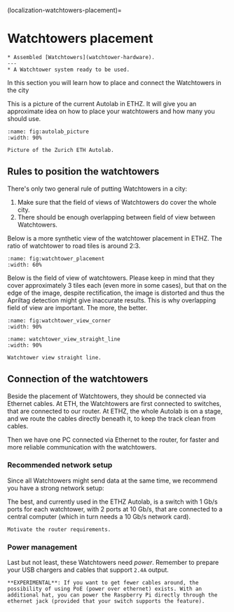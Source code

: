 (localization-watchtowers-placement)=
# Watchtowers placement

```{needget}
* Assembled [Watchtowers](watchtower-hardware).
---
* A Watchtower system ready to be used.
```

In this section you will learn how to place and connect the Watchtowers in the city

This is a picture of the current Autolab in ETHZ. It will give you an approximate idea on how to place your watchtowers and how many you should use.

```{figure} ./_images/watchtower_placement/autolab_image.jpg
:name: fig:autolab_picture
:width: 90%

Picture of the Zurich ETH Autolab.
```

## Rules to position the watchtowers

There's only two general rule of putting Watchtowers in a city:

1. Make sure that the field of views of Watchtowers do cover the whole city.
2. There should be enough overlapping between field of view between Watchtowers.

Below is a more synthetic view of the watchtower placement in ETHZ. The ratio of watchtower to road tiles is around 2:3.

```{figure} ./_images/watchtower_placement/autolab_wt_placement.png
:name: fig:watchtower_placement
:width: 60%
```

Below is the field of view of watchtowers. Please keep in mind that they cover approximately 3 tiles each (even more in some cases), but that on the edge of the image, despite rectification, the image is distorted and thus the Apriltag detection might give inaccurate results. This is why overlapping field of view are important. The more, the better.

```{figure} ./_images/watchtower_placement/wt_view_corner.png
:name: fig:watchtower_view_corner
:width: 90%
```

```{figure} ./_images/watchtower_placement/wt_view_straight.png
:name: watchtower_view_straight_line
:width: 90%

Watchtower view straight line.
```

## Connection of the watchtowers

Beside the placement of Watchtowers, they should be connected via Ethernet cables. At ETH, the Watchtowers are first connected to switches, that are connected to our router. At ETHZ, the whole Autolab is on a stage, and we route the cables directly beneath it, to keep the track clean from cables.

Then we have one PC connected via Ethernet to the router, for faster and more reliable communication with the watchtowers.

### Recommended network setup

Since all Watchtowers might send data at the same time, we recommend you have a strong network setup:

The best, and currently used in the ETHZ Autolab, is a switch with 1 Gb/s ports for each watchtower, with 2 ports at 10 Gb/s, that are connected to a central computer (which in turn needs a 10 Gb/s network card).

```{todo}
Motivate the router requirements.
```

### Power management

Last but not least, these Watchtowers need _power_. Remember to prepare your USB chargers and cables that support `2.4A` output.

```{note}
**EXPERIMENTAL**: If you want to get fewer cables around, the possibility of using PoE (power over ethernet) exists. With an additional hat, you can power the Raspberry Pi directly through the ethernet jack (provided that your switch supports the feature).
```
